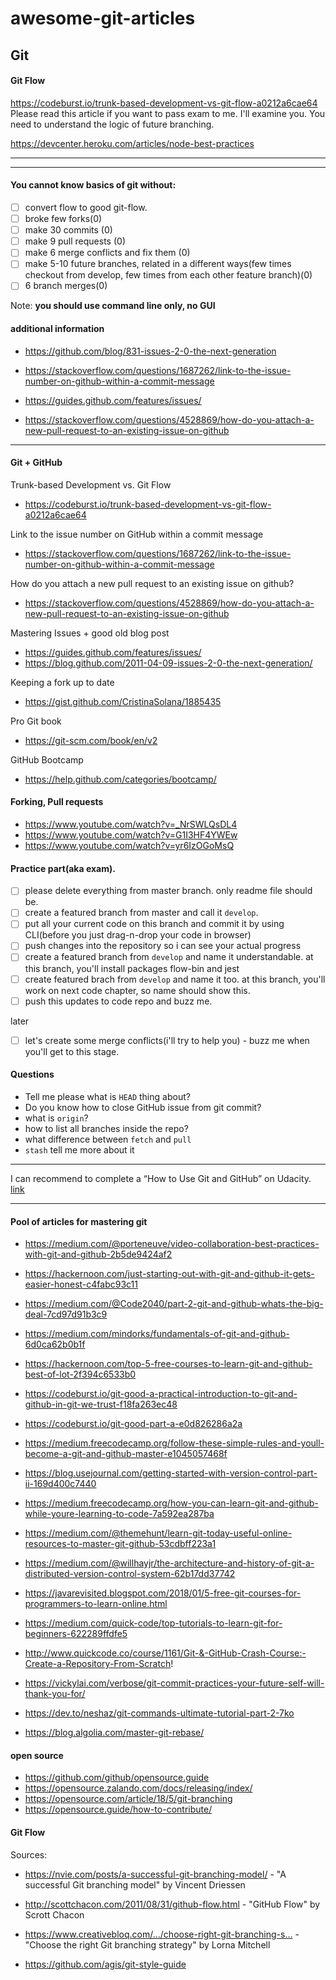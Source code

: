 # awesome-git-articles

## Git

#### Git Flow
https://codeburst.io/trunk-based-development-vs-git-flow-a0212a6cae64 
Please read this article if you want to pass exam to me. I'll examine you. 
You need to understand the logic of future branching.

https://devcenter.heroku.com/articles/node-best-practices

---
---

#### You cannot know basics of git without:

- [ ] convert flow to good git-flow.
- [ ] broke few forks(0)
- [ ] make 30 commits (0)
- [ ] make 9 pull requests (0)
- [ ] make 6 merge conflicts and fix them (0)
- [ ] make 5-10 future branches, related in a different ways(few times checkout from develop, few times from each other feature branch)(0)
- [ ] 6 branch merges(0)

Note: **you should use command line only, no GUI**

#### additional information
- https://github.com/blog/831-issues-2-0-the-next-generation
- https://stackoverflow.com/questions/1687262/link-to-the-issue-number-on-github-within-a-commit-message
- https://guides.github.com/features/issues/

- https://stackoverflow.com/questions/4528869/how-do-you-attach-a-new-pull-request-to-an-existing-issue-on-github

---

#### Git + GitHub
Trunk-based Development vs. Git Flow
- https://codeburst.io/trunk-based-development-vs-git-flow-a0212a6cae64

Link to the issue number on GitHub within a commit message
- https://stackoverflow.com/questions/1687262/link-to-the-issue-number-on-github-within-a-commit-message

How do you attach a new pull request to an existing issue on github?
- https://stackoverflow.com/questions/4528869/how-do-you-attach-a-new-pull-request-to-an-existing-issue-on-github

Mastering Issues + good old blog post
- https://guides.github.com/features/issues/
- https://blog.github.com/2011-04-09-issues-2-0-the-next-generation/

Keeping a fork up to date
- https://gist.github.com/CristinaSolana/1885435

Pro Git book
- https://git-scm.com/book/en/v2

GitHub Bootcamp
- https://help.github.com/categories/bootcamp/


#### Forking, Pull requests
- https://www.youtube.com/watch?v=_NrSWLQsDL4
- https://www.youtube.com/watch?v=G1I3HF4YWEw
- https://www.youtube.com/watch?v=yr6IzOGoMsQ


#### Practice part(aka exam). 
- [ ] please delete everything from master branch. only readme file should be.
- [ ] create a featured branch from master and call it `develop`.
- [ ] put all your current code on this branch and commit it by using CLI(before you just drag-n-drop your code in browser)
- [ ] push changes into the repository so i can see your actual progress
- [ ] create a featured branch from `develop` and name it understandable. at this branch, you'll install packages flow-bin and jest
- [ ] create featured brach from `develop` and name it too. at this branch, you'll work on next code chapter, so name should show this. 
- [ ] push this updates to code repo and buzz me.

later
- [ ] let's create some merge conflicts(i'll try to help you) - buzz me when you'll get to this stage.


#### Questions
- Tell me please what is `HEAD` thing about?
- Do you know how to close GitHub issue from git commit?
- what is `origin`?
- how to list all branches inside the repo?
- what difference between `fetch` and `pull`
- `stash` tell me more about it

---

I can recommend to complete a “How to Use Git and GitHub” on Udacity.
[link](https://www.udacity.com/course/how-to-use-git-and-github--ud775)

---

#### Pool of articles for mastering git

- https://medium.com/@porteneuve/video-collaboration-best-practices-with-git-and-github-2b5de9424af2

- https://hackernoon.com/just-starting-out-with-git-and-github-it-gets-easier-honest-c4fabc93c11


- https://medium.com/@Code2040/part-2-git-and-github-whats-the-big-deal-7cd97d91b3c9
- https://medium.com/mindorks/fundamentals-of-git-and-github-6d0ca62b0b1f
- https://hackernoon.com/top-5-free-courses-to-learn-git-and-github-best-of-lot-2f394c6533b0
- https://codeburst.io/git-good-a-practical-introduction-to-git-and-github-in-git-we-trust-f18fa263ec48
- https://codeburst.io/git-good-part-a-e0d826286a2a
- https://medium.freecodecamp.org/follow-these-simple-rules-and-youll-become-a-git-and-github-master-e1045057468f
- https://blog.usejournal.com/getting-started-with-version-control-part-ii-169d400c7440
- https://medium.freecodecamp.org/how-you-can-learn-git-and-github-while-youre-learning-to-code-7a592ea287ba
- https://medium.com/@themehunt/learn-git-today-useful-online-resources-to-master-git-github-53cdbff223a1
- https://medium.com/@willhayjr/the-architecture-and-history-of-git-a-distributed-version-control-system-62b17dd37742
- https://javarevisited.blogspot.com/2018/01/5-free-git-courses-for-programmers-to-learn-online.html
- https://medium.com/quick-code/top-tutorials-to-learn-git-for-beginners-622289ffdfe5
- http://www.quickcode.co/course/1161/Git-&-GitHub-Crash-Course:-Create-a-Repository-From-Scratch!
- https://vickylai.com/verbose/git-commit-practices-your-future-self-will-thank-you-for/
- https://dev.to/neshaz/git-commands-ultimate-tutorial-part-2-7ko
- https://blog.algolia.com/master-git-rebase/

#### open source
- https://github.com/github/opensource.guide
- https://opensource.zalando.com/docs/releasing/index/
- https://opensource.com/article/18/5/git-branching
- https://opensource.guide/how-to-contribute/



#### Git Flow
Sources:
- https://nvie.com/posts/a-successful-git-branching-model/ - "A successful Git branching model" by Vincent Driessen
- http://scottchacon.com/2011/08/31/github-flow.html - "GitHub Flow" by Scrott Chacon
- https://www.creativebloq.com/…/choose-right-git-branching-s… - "Choose the right Git branching strategy" by Lorna Mitchell


- https://github.com/agis/git-style-guide
